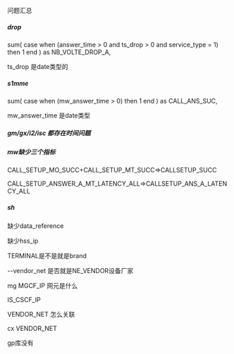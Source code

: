 问题汇总



##### drop 

sum( case when (answer_time > 0 and ts_drop > 0 and service_type = 1) then 1 end ) as NB_VOLTE_DROP_A,

ts_drop 是date类型的

##### s1mme

sum( case when (mw_answer_time > 0) then 1 end ) as CALL_ANS_SUC,

mw_answer_time 是date类型

##### gm/gx/i2/isc 都存在时间问题









##### mw缺少三个指标

CALL_SETUP_MO_SUCC+CALL_SETUP_MT_SUCC=>CALLSETUP_SUCC

CALL_SETUP_ANSWER_A_MT_LATENCY_ALL=>CALLSETUP_ANS_A_LATENCY_ALL

##### sh

缺少data_reference

缺少hss_ip





TERMINAL是不是就是brand

--vendor_net  是否就是NE_VENDOR设备厂家

mg  MGCF_IP   网元是什么

IS_CSCF_IP

VENDOR_NET 怎么关联

cx VENDOR_NET 

gp库没有

